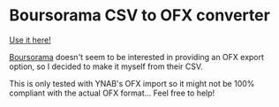 # Boursorama CSV to OFX converter

[Use it here!](https://cosmith.github.io/boursorama-csv-to-ofx/)

[Boursorama](https://www.boursorama.com) doesn't seem to be interested in providing an OFX export option, so I decided to make it myself from their CSV.

This is only tested with YNAB's OFX import so it might not be 100% compliant with the actual OFX format... Feel free to help!

